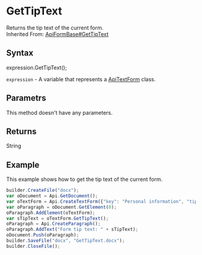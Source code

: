 # GetTipText

Returns the tip text of the current form.<br>Inherited From: [ApiFormBase#GetTipText](../../ApiFormBase/Methods/GetTipText.md)

## Syntax

expression.GetTipText();

`expression` - A variable that represents a [ApiTextForm](../ApiTextForm.md) class.

## Parametrs

This method doesn't have any parameters.

## Returns

String

## Example

This example shows how to get the tip text of the current form.

```javascript
builder.CreateFile("docx");
var oDocument = Api.GetDocument();
var oTextForm = Api.CreateTextForm({"key": "Personal information", "tip": "Enter your first name", "required": true, "placeholder": "First name", "comb": true, "maxCharacters": 10, "cellWidth": 3, "multiLine": false, "autoFit": false});
var oParagraph = oDocument.GetElement(0);
oParagraph.AddElement(oTextForm);
var sTipText = oTextForm.GetTipText();
oParagraph = Api.CreateParagraph();
oParagraph.AddText("Form tip text: " + sTipText);
oDocument.Push(oParagraph);
builder.SaveFile("docx", "GetTipText.docx");
builder.CloseFile();
```